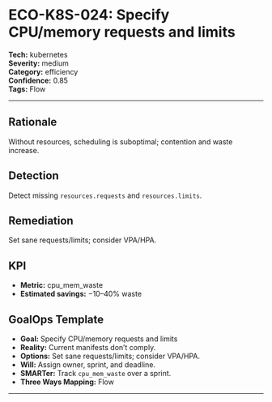 # ECO-K8S-024: Specify CPU/memory requests and limits

**Tech:** kubernetes  
**Severity:** medium  
**Category:** efficiency  
**Confidence:** 0.85  
**Tags:** Flow

---

## Rationale
Without resources, scheduling is suboptimal; contention and waste increase.

## Detection
Detect missing `resources.requests` and `resources.limits`.

## Remediation
Set sane requests/limits; consider VPA/HPA.

## KPI
- **Metric:** cpu_mem_waste  
- **Estimated savings:** −10–40% waste

## GoalOps Template
- **Goal:** Specify CPU/memory requests and limits  
- **Reality:** Current manifests don’t comply.  
- **Options:** Set sane requests/limits; consider VPA/HPA.  
- **Will:** Assign owner, sprint, and deadline.  
- **SMARTer:** Track `cpu_mem_waste` over a sprint.  
- **Three Ways Mapping:** Flow

---
